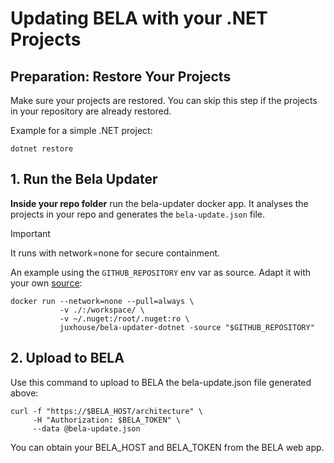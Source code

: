 # Updating BELA with your .NET Projects

## Preparation: Restore Your Projects

Make sure your projects are restored. You can skip this step if the projects in your repository are already restored.

Example for a simple .NET project:

```
dotnet restore
```

## 1. Run the Bela Updater

**Inside your repo folder** run the bela-updater docker app. It analyses the projects in your repo and generates the `bela-update.json` file.

> [!IMPORTANT]
> It runs with network=none for secure containment.

An example using the `GITHUB_REPOSITORY` env var as source. Adapt it with your own [source](/Concepts.md#sources):
```
docker run --network=none --pull=always \
           -v ./:/workspace/ \
           -v ~/.nuget:/root/.nuget:ro \
           juxhouse/bela-updater-dotnet -source "$GITHUB_REPOSITORY"
```

## 2. Upload to BELA

Use this command to upload to BELA the bela-update.json file generated above:

```
curl -f "https://$BELA_HOST/architecture" \
     -H "Authorization: $BELA_TOKEN" \
     --data @bela-update.json
```
You can obtain your BELA_HOST and BELA_TOKEN from the BELA web app.
